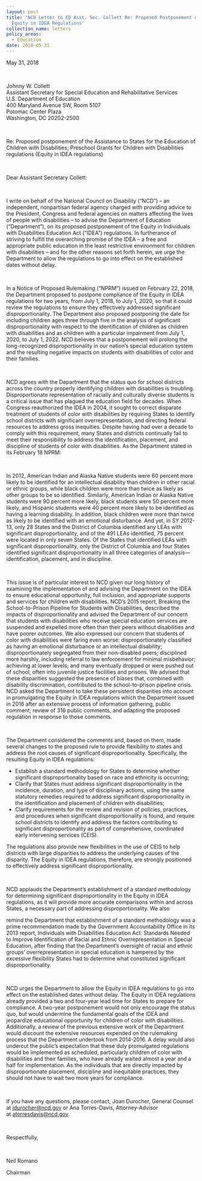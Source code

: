 ```yaml
---
layout: post
title: "NCD Letter to ED Asst. Sec. Collett Re: Proposed Postponement of the
  Equity in IDEA Regulations"
collection_name: letters
policy_areas:
  - Education
date: 2018-05-31
---
```

May 31, 2018

 

Johnny W. Collett\
Assistant Secretary for Special Education and Rehabilitative Services\
U.S. Department of Education\
400 Maryland Avenue SW, Room 5107\
Potomac Center Plaza\
Washington, DC 20202-2500

 

Re: Proposed postponement of the Assistance to States for the Education of Children with Disabilities; Preschool Grants for Children with Disabilities regulations (Equity in IDEA regulations)

 

Dear Assistant Secretary Collett:

 

I write on behalf of the National Council on Disability (“NCD”) – an independent, nonpartisan federal agency charged with providing advice to the President, Congress and federal agencies on matters affecting the lives of people with disabilities – to advise the Department of Education (“Department”), on its proposed postponement of the Equity in Individuals with Disabilities Education Act (“IDEA”) regulations. In furtherance of striving to fulfill the overarching promise of the IDEA – a free and appropriate public education in the least restrictive environment for children with disabilities – and for the other reasons set forth herein, we urge the Department to allow the regulations to go into effect on the established dates without delay.

 

In a Notice of Proposed Rulemaking (“NPRM”) issued on February 22, 2018, the Department proposed to postpone compliance of the Equity in IDEA regulations for two years, from July 1, 2018, to July 1, 2020, so that it could review the regulations to ensure they effectively addressed significant disproportionality. The Department also proposed postponing the date for including children ages three through five in the analysis of significant disproportionality with respect to the identification of children as children with disabilities and as children with a particular impairment from July 1, 2020, to July 1, 2022. NCD believes that a postponement will prolong the long-recognized disproportionality in our nation’s special education system and the resulting negative impacts on students with disabilities of color and their families. 

 

NCD agrees with the Department that the status quo for school districts across the country properly identifying children with disabilities is troubling. Disproportionate representation of racially and culturally diverse students is a critical issue that has plagued the education field for decades. When Congress reauthorized the IDEA in 2004, it sought to correct disparate treatment of students of color with disabilities by requiring States to identify school districts with significant overrepresentation, and directing federal resources to address gross inequities. Despite having had over a decade to comply with this requirement, many States and districts continually fail to meet their responsibility to address the identification, placement, and discipline of students of color with disabilities. As the Department stated in its February 18 NPRM:

 

In 2012, American Indian and Alaska Native students were 60 percent more likely to be identified for an intellectual disability than children in other racial or ethnic groups, while black children were more than twice as likely as other groups to be so identified. Similarly, American Indian or Alaska Native students were 90 percent more likely, black students were 50 percent more likely, and Hispanic students were 40 percent more likely to be identified as having a learning disability. In addition, black children were more than twice as likely to be identified with an emotional disturbance. And yet, in SY 2012-13, only 28 States and the District of Columbia identified any LEAs with significant disproportionality, and of the 491 LEAs identified, 75 percent were located in only seven States. Of the States that identified LEAs with significant disproportionality, only the District of Columbia and four States identified significant disproportionality in all three categories of analysis—identification, placement, and in discipline.

 

This issue is of particular interest to NCD given our long history of examining the implementation of and advising the Department on the IDEA to ensure educational opportunity, full inclusion, and appropriate supports and services for children with disabilities. NCD’s 2015 report, Breaking the School-to-Prison Pipeline for Students with Disabilities, described the impacts of disproportionality and advised the Department of our concern that students with disabilities who receive special education services are suspended and expelled more often than their peers without disabilities and have poorer outcomes. We also expressed our concern that students of color with disabilities were faring even worse: disproportionately classified as having an emotional disturbance or an intellectual disability; disproportionately segregated from their non-disabled peers; disciplined more harshly, including referral to law enforcement for minimal misbehavior; achieving at lower levels; and many eventually dropped or were pushed out of school, often into juvenile justice facilities and prisons. We advised that these disparities suggested the presence of biases that, combined with disability discrimination, contributed to the school-to-prison pipeline crisis. NCD asked the Department to take these persistent disparities into account in promulgating the Equity in IDEA regulations which the Department issued in 2016 after an extensive process of information gathering, public comment, review of 316 public comments, and adapting the proposed regulation in response to those comments.

 

The Department considered the comments and, based on them, made several changes to the proposed rule to provide flexibility to states and address the root causes of significant disproportionality. Specifically, the resulting Equity in IDEA regulations:

* Establish a standard methodology for States to determine whether significant disproportionality based on race and ethnicity is occurring;
* Clarify that States must address significant disproportionality in the incidence, duration, and type of disciplinary actions, using the same statutory remedies required to address significant disproportionality in the identification and placement of children with disabilities;
* Clarify requirements for the review and revision of policies, practices, and procedures when significant disproportionality is found, and require school districts to identify and address the factors contributing to significant disproportionality as part of comprehensive, coordinated early intervening services (CEIS).

The regulations also provide new flexibilities in the use of CEIS to help districts with large disparities to address the underlying causes of the disparity. The Equity in IDEA regulations, therefore, are strongly positioned to effectively address significant disproportionality.

 

NCD applauds the Department’s establishment of a standard methodology for determining significant disproportionality in the Equity in IDEA regulations, as it will provide more accurate comparisons within and across States, a necessary part of addressing disproportionality. We also 

remind the Department that establishment of a standard methodology was a prime recommendation made by the Government Accountability Office in its 2013 report, Individuals with Disabilities Education Act: Standards Needed to Improve Identification of Racial and Ethnic Overrepresentation in Special Education, after finding that the Department’s oversight of racial and ethnic groups’ overrepresentation in special education is hampered by the excessive flexibility States had to determine what constituted significant disproportionality.

 

NCD urges the Department to allow the Equity in IDEA regulations to go into effect on the established dates without delay. The Equity in IDEA regulations already provided a two and four-year lead time for States to prepare for compliance. A two-year postponement would not only encourage the status quo, but would undermine the fundamental goals of the IDEA and jeopardize educational opportunity for children of color with disabilities. Additionally, a review of the previous extensive work of the Department would discount the extensive resources expended on the rulemaking process that the Department undertook from 2014-2016. A delay would also undercut the public’s expectation that these duly promulgated regulations would be implemented as scheduled, particularly children of color with disabilities and their families, who have already waited almost a year and a half for implementation. As the individuals that are directly impacted by disproportionate placement, discipline and inequitable practices, they should not have to wait two more years for compliance.

 

If you have any questions, please contact, Joan Durocher, General Counsel at [jdurocher@ncd.gov](mailto:jdurocher@ncd.gov) or Ana Torres-Davis, Attorney-Advisor at [atorresdavis@ncd.gov](mailto:atorresdavis@ncd.gov).

 

Respectfully,

 

Neil Romano

Chairman